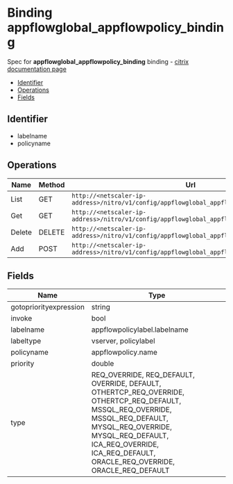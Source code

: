 # Binding appflowglobal_appflowpolicy_binding

Spec for **appflowglobal_appflowpolicy_binding** binding - [citrix documentation page](https://developer-docs.citrix.com/projects/netscaler-nitro-api/en/11.0/configuration/appflow/appflowglobal_appflowpolicy_binding/appflowglobal_appflowpolicy_binding/)

- [Identifier](#identifier)
- [Operations](#operations)
- [Fields](#fields)

## Identifier

- labelname
- policyname

## Operations

| Name | Method | Url |
|----|----|----|
| List | GET | `http://<netscaler-ip-address>/nitro/v1/config/appflowglobal_appflowpolicy_binding` |
| Get | GET | `http://<netscaler-ip-address>/nitro/v1/config/appflowglobal_appflowpolicy_binding/<name>` |
| Delete | DELETE | `http://<netscaler-ip-address>/nitro/v1/config/appflowglobal_appflowpolicy_binding/<name>` |
| Add | POST | `http://<netscaler-ip-address>/nitro/v1/config/appflowglobal_appflowpolicy_binding` |

## Fields

| Name | Type |
|----|----|
| gotopriorityexpression | string |
| invoke | bool |
| labelname | appflowpolicylabel.labelname |
| labeltype | vserver, policylabel |
| policyname | appflowpolicy.name |
| priority | double |
| type | REQ_OVERRIDE, REQ_DEFAULT, OVERRIDE, DEFAULT, OTHERTCP_REQ_OVERRIDE, OTHERTCP_REQ_DEFAULT, MSSQL_REQ_OVERRIDE, MSSQL_REQ_DEFAULT, MYSQL_REQ_OVERRIDE, MYSQL_REQ_DEFAULT, ICA_REQ_OVERRIDE, ICA_REQ_DEFAULT, ORACLE_REQ_OVERRIDE, ORACLE_REQ_DEFAULT |

